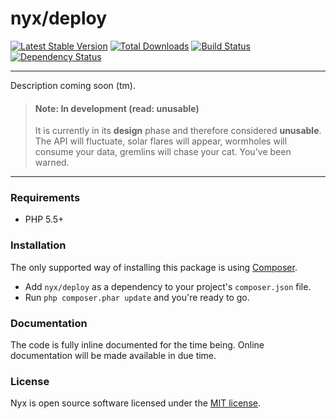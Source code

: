 # nyx/deploy
[![Latest Stable Version](https://poser.pugx.org/nyx/deploy/v/stable.png)](https://packagist.org/packages/nyx/deploy)
[![Total Downloads](https://poser.pugx.org/nyx/deploy/downloads.png)](https://packagist.org/packages/nyx/deploy)
[![Build Status](https://travis-ci.org/unyx/deploy.png)](https://travis-ci.org/unyx/deploy)
[![Dependency Status](https://www.versioneye.com/user/projects/52754dd9632bac4259000a3c/badge.png)](https://www.versioneye.com/user/projects/52754dd9632bac4259000a3c)

-----

Description coming soon (tm).

> #### Note: In development (read: unusable)
> It is currently in its **design** phase and therefore considered **unusable**. The API will fluctuate, solar flares will
> appear, wormholes will consume your data, gremlins will chase your cat. You've been warned.

-----

### Requirements

- PHP 5.5+

### Installation

The only supported way of installing this package is using [Composer](http://getcomposer.org).

- Add `nyx/deploy` as a dependency to your project's `composer.json` file.
- Run `php composer.phar update` and you're ready to go.

### Documentation

The code is fully inline documented for the time being. Online documentation will be made available in due time.

### License

Nyx is open source software licensed under the [MIT license](http://opensource.org/licenses/MIT).